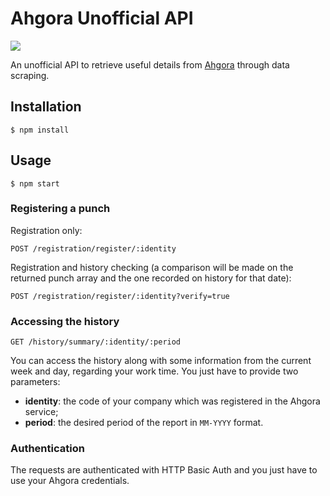 # Ahgora Unofficial API

![](https://img.shields.io/badge/node-%3E=8-green.svg)

An unofficial API to retrieve useful details from [Ahgora](https://ahgora.com.br) through data scraping.

## Installation

```
$ npm install
```

## Usage

```
$ npm start
```

### Registering a punch

Registration only:

`POST /registration/register/:identity`

Registration and history checking (a comparison will be made on the returned punch array and the one recorded on history for that date):

`POST /registration/register/:identity?verify=true`

### Accessing the history

`GET /history/summary/:identity/:period`

You can access the history along with some information from the current week and day, regarding your work time. You just have to provide two parameters:

  - **identity**: the code of your company which was registered in the Ahgora service;
  - **period**: the desired period of the report in `MM-YYYY` format.

### Authentication

The requests are authenticated with HTTP Basic Auth and you just have to use your Ahgora credentials.
